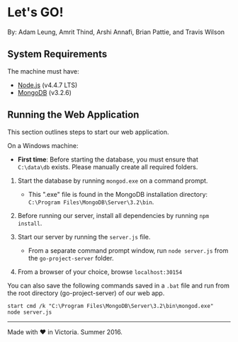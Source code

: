 # Let's GO!

<!-- describe the system at a higher level --->

By: Adam Leung, Amrit Thind, Arshi Annafi, Brian Pattie, and Travis Wilson





## System Requirements
The machine must have:  

- [Node.js](https://nodejs.org/en/) (v4.4.7 LTS)
- [MongoDB](https://www.mongodb.com/) (v3.2.6) 





## Running the Web Application
This section outlines steps to start our web application.



On a Windows machine:

- <b>First time</b>: Before starting the database,
you must ensure that `C:\data\db` exists.
Please manually create all required folders.


1. Start the database by running `mongod.exe` on a command prompt.
	- This ".exe" file is found in the MongoDB installation directory: `C:\Program Files\MongoDB\Server\3.2\bin`.
	
2. Before running our server, install all dependencies by running `npm install`.
    
3. Start our server by running the `server.js` file.
	- From a separate command prompt window, run `node server.js` from the `go-project-server` folder.

4. From a browser of your choice, browse `localhost:30154`



You can also save the following commands saved in a `.bat` file and run from the root directory (go-project-server) of our web app.
```
start cmd /k "C:\Program Files\MongoDB\Server\3.2\bin\mongod.exe"
node server.js
```





---
Made with ❤ in Victoria. Summer 2016.